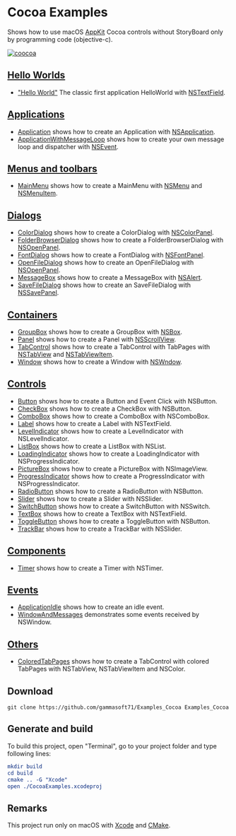 
# Cocoa Examples

Shows how to use macOS [AppKit](https://developer.apple.com/documentation/appkit/) Cocoa controls without StoryBoard only by programming code (objective-c).

[![coocoa](docs/Pictures/cocoa_header.png)](https://gammasoft71.wixsite.com/gammasoft/cocoa)

## [Hello Worlds](src/HelloWorlds)

* ["Hello World"](src/HelloWorlds/HelloWorld/README.md) The classic first application HelloWorld with [NSTextField](https://developer.apple.com/documentation/appkit/nstextfield/).

## [Applications](src/Applications)

* [Application](src/Applications/Application/README.md) shows how to create an Application with [NSApplication](https://developer.apple.com/documentation/appkit/nsapplication/).
* [ApplicationWithMessageLoop](src/Applications/ApplicationWithMessageLoop/README.md) shows how to create your own message loop and dispatcher with [NSEvent](https://developer.apple.com/documentation/appkit/nsevent/).

## [Menus and toolbars](src/MenusAndTooolbars)

* [MainMenu](src/MenusAndToolbars/MainMenu/README.md) shows how to create a MainMenu with [NSMenu](https://developer.apple.com/documentation/appkit/nsmenu/) and [NSMenuItem](https://developer.apple.com/documentation/appkit/nsmenuitem/).

## [Dialogs](src/Dialogs)

* [ColorDialog](src/Dialogs/ColorDialog/README.md) shows how to create a ColorDialog with [NSColorPanel](https://developer.apple.com/documentation/appkit/nscolorpanel/).
* [FolderBrowserDialog](src/Dialogs/FolderBrowserDialog/README.md) shows how to create a FolderBrowserDialog with [NSOpenPanel](https://developer.apple.com/documentation/appkit/nsopenpanel/).
* [FontDialog](src/Dialogs/FontDialog/README.md) shows how to create a FontDialog with [NSFontPanel](https://developer.apple.com/documentation/appkit/nsfontpanel/).
* [OpenFileDialog](src/Dialogs/OpenFileDialog/README.md) shows how to create an OpenFileDialog with [NSOpenPanel](https://developer.apple.com/documentation/appkit/nsopenpanel/).
* [MessageBox](src/Dialogs/MessageBox/README.md) shows how to create a MessageBox with [NSAlert](https://developer.apple.com/documentation/appkit/nsalert/).
* [SaveFileDialog](src/Dialogs/SaveFileDialog/README.md) shows how to create an SaveFileDialog with [NSSavePanel](https://developer.apple.com/documentation/appkit/nssavepanel/).

## [Containers](src/Containers)

* [GroupBox](src/Containers/GroupBox/README.md) shows how to create a GroupBox with [NSBox](https://developer.apple.com/documentation/appkit/nsbox/).
* [Panel](src/Containers/Panel/README.md) shows how to create a Panel with [NSScrollView](https://developer.apple.com/documentation/appkit/nsscrollview/).
* [TabControl](src/Containers/TabControl/README.md) shows how to create a TabControl with TabPages with [NSTabView](https://developer.apple.com/documentation/appkit/nstabview/) and [NSTabViewItem](https://developer.apple.com/documentation/appkit/nstabviewitem/).
* [Window](src/Containers/Window/README.md) shows how to create a Window with [NSWndow](https://developer.apple.com/documentation/appkit/nswindow/).

## [Controls](src/Controls)

* [Button](src/Controls/Button/README.md) shows how to create a Button and Event Click with NSButton.
* [CheckBox](src/Controls/CheckBox/README.md) shows how to create a CheckBox with NSButton.
* [ComboBox](src/Controls/ComboBox/README.md) shows how to create a ComboBox with NSComboBox.
* [Label](src/Controls/Label/README.md) shows how to create a Label with NSTextField.
* [LevelIndicator](src/Controls/LevelIndicator/README.md) shows how to create a LevelIndicator with NSLevelIndicator.
* [ListBox](src/Controls/ListBox/README.md) shows how to create a ListBox with NSList.
* [LoadingIndicator](src/Controls/LoadingIndicator/README.md) shows how to create a LoadingIndicator with NSProgressIndicator.
* [PictureBox](src/Controls/PictureBox/README.md) shows how to create a PictureBox with NSImageView.
* [ProgressIndicator](src/Controls/ProgressIndicator/README.md) shows how to create a ProgressIndicator with NSProgressIndicator.
* [RadioButton](src/Controls/RadioButton/README.md) shows how to create a RadioButton with NSButton.
* [Slider](src/Controls/Slider/README.md) shows how to create a Slider with NSSlider.
* [SwitchButton](src/Controls/SwitchButton/README.md) shows how to create a SwitchButton with NSSwitch.
* [TextBox](src/Controls/TextBox/README.md) shows how to create a TextBox with NSTextField.
* [ToggleButton](src/Controls/ToggleButton/README.md) shows how to create a ToggleButton with NSButton.
* [TrackBar](src/Controls/TrackBar/README.md) shows how to create a TrackBar with NSSlider.

## [Components](src/Components)

* [Timer](src/Components/Timer/README.md) shows how to create a Timer with NSTimer.

## [Events](src/Events)

* [ApplicationIdle](src/Events/ApplicationIdle/README.md) shows how to create an idle event.
* [WindowAndMessages](src/Events/WindowAndMessages/README.md) demonstrates some events received by NSWindow.

## [Others](src/Others)

* [ColoredTabPages](src/Others/ColoredTabPages/README.md) shows how to create a TabControl with colored TabPages with NSTabView, NSTabViewItem and NSColor.

## Download

``` shell
git clone https://github.com/gammasoft71/Examples_Cocoa Examples_Cocoa
```

## Generate and build

To build this project, open "Terminal", go to your project folder and type following lines:

``` cmake
mkdir build
cd build
cmake .. -G "Xcode"
open ./CocoaExamples.xcodeproj
```


## Remarks

This project run only on macOS with [Xcode](https://developer.apple.com/xcode) and [CMake](https://cmake.org).
